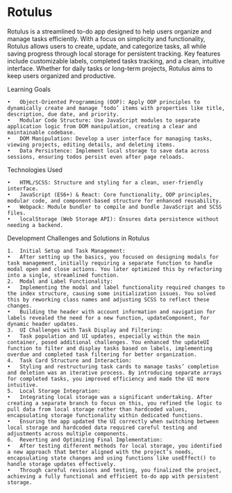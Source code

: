# Rotulus

Rotulus is a streamlined to-do app designed to help users organize and manage tasks efficiently. With a focus on simplicity and functionality, Rotulus allows users to create, update, and categorize tasks, all while saving progress through local storage for persistent tracking. Key features include customizable labels, completed tasks tracking, and a clean, intuitive interface. Whether for daily tasks or long-term projects, Rotulus aims to keep users organized and productive.

Learning Goals

	•	Object-Oriented Programming (OOP): Apply OOP principles to dynamically create and manage ‘todo’ items with properties like title, description, due date, and priority.
	•	Modular Code Structure: Use JavaScript modules to separate application logic from DOM manipulation, creating a clear and maintainable codebase.
	•	DOM Manipulation: Develop a user interface for managing tasks, viewing projects, editing details, and deleting items.
	•	Data Persistence: Implement local storage to save data across sessions, ensuring todos persist even after page reloads.

Technologies Used

	•	HTML/SCSS: Structure and styling for a clean, user-friendly interface.
	•	JavaScript (ES6+) & React: Core functionality, OOP principles, modular code, and component-based structure for enhanced reusability.
	•	Webpack: Module bundler to compile and bundle JavaScript and SCSS files.
	•	localStorage (Web Storage API): Ensures data persistence without needing a backend.

 Development Challenges and Solutions in Rotulus

	1.	Initial Setup and Task Management:
	•	After setting up the basics, you focused on designing modals for task management, initially requiring a separate function to handle modal open and close actions. You later optimized this by refactoring into a single, streamlined function.
	2.	Modal and Label Functionality:
	•	Implementing the modal and label functionality required changes to the index structure, causing some initialization issues. You solved this by reworking class names and adjusting SCSS to reflect these changes.
	•	Building the header with account information and navigation for labels revealed the need for a new function, updateComponent, for dynamic header updates.
	3.	UI Challenges with Task Display and Filtering:
	•	Task population and UI updates, especially within the main container, posed additional challenges. You enhanced the updateUI function to filter and display tasks based on labels, implementing overdue and completed task filtering for better organization.
	4.	Task Card Structure and Interaction:
	•	Styling and restructuring task cards to manage tasks’ completion and deletion was an iterative process. By introducing separate arrays for completed tasks, you improved efficiency and made the UI more intuitive.
	5.	Local Storage Integration:
	•	Integrating local storage was a significant undertaking. After creating a separate branch to focus on this, you refined the logic to pull data from local storage rather than hardcoded values, encapsulating storage functionality within dedicated functions.
	•	Ensuring the app updated the UI correctly when switching between local storage and hardcoded data required careful testing and adjustments across multiple components.
	6.	Reverting and Optimizing Final Implementation:
	•	After testing different methods for local storage, you identified a new approach that better aligned with the project’s needs, encapsulating state changes and using functions like useEffect() to handle storage updates effectively.
	•	Through careful revisions and testing, you finalized the project, achieving a fully functional and efficient to-do app with persistent storage.
